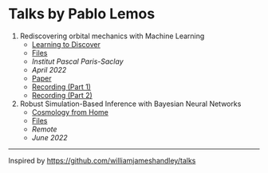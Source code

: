 # Talks by Pablo Lemos

1. Rediscovering orbital mechanics with Machine Learning
    - [Learning to Discover](https://indico.ijclab.in2p3.fr/event/5999/) 
    - [Files](talks/1-Learning_to_Discover-Paris-Apr22)  
    - _Institut Pascal Paris-Saclay_
    - _April 2022_ 
    - [Paper](https://arxiv.org/abs/2202.02306)
    - [Recording (Part 1)](https://indico.ijclab.in2p3.fr/event/5999/contributions/25931/attachments/18707/25107/Pablo_Lemos_part1_LTD2022.mp4)
    - [Recording (Part 2)](https://indico.ijclab.in2p3.fr/event/5999/contributions/25931/attachments/18707/25113/Pablo_Lemos_part2_LTD2022.mp4)
2. Robust Simulation-Based Inference with Bayesian Neural Networks
    - [Cosmology from Home](https://www.cosmologyfromhome.com) 
    - [Files](talks/2-Cosmology_from_Home-Remote-Jun22)  
    - _Remote_
    - _June 2022_ 

--- 
Inspired by https://github.com/williamjameshandley/talks
